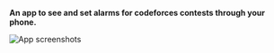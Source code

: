 **An app to see and set alarms for codeforces contests through your phone.**

![App screenshots](Codeforces-App/screenshots.png "App screenshots")
